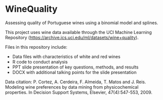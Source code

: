 # WineQuality
Assessing quality of Portuguese wines using a binomial model and splines.

This project uses wine data available through the UCI Machine Learning Repository (https://archive.ics.uci.edu/ml/datasets/wine+quality).

Files in this repository include:
<ul>
  <li>Data files with characteristics of white and red wines</li>
  <li>R code to conduct analysis</li>
  <li>PPT slide presentation of key questions, methods, and results</li>
  <li>DOCX with additional talking points for the slide presentation</li>
</ul>

Data citation:
P. Cortez, A. Cerdeira, F. Almeida, T. Matos and J. Reis.
Modeling wine preferences by data mining from physicochemical properties. In Decision Support Systems, Elsevier, 47(4):547-553, 2009.
